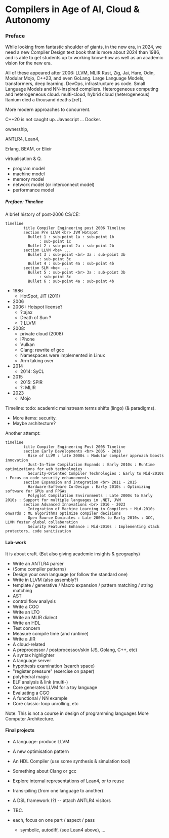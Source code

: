 # Compilers in Age of AI, Cloud & Autonomy
<!-- of AI, AV & ML . LLM? edge (power) -->


### Preface
While looking from fantastic shoulder of giants, in the new era,
in 2024, we need a new Compiler Design text book that is more about 2024 than 1986,
and is able to get students up to working know-how as well as an academic vision for the new era.

All of these appeared after 2006:
LLVM, MLIR
Rust, Zig, Jai, Hare, Odin, Modular Mojo, C++23, and even GoLang.
Large Language Models, transformers, deep learning.
DevOps, infrastructure as code.
Small Language Models and NN-inspired compilers.
Heterogeneous computing and heterogeneous cloud.
multi-cloud, hybrid cloud (heterogeneous)
Itanium died a thousand deaths [ref].

More modern approaches to concurrent.

C++20 is not caught up.
Javascript ...
Docker.

ownership, 

ANTLR4, 
Lean4,

Erlang, BEAM, or Elixir

virtualisation & Q.

* program model
* machine model
* memory model
* network model (or interconnect model)
* performance model


##### Preface: Timeline
A brief history of post-2006 CS/CE:
```mermaid
timeline
        title Compiler Engineering post 2006 Timeline
        section Pre LLVM <br> JVM Hotspot
          Bullet 1 : sub-point 1a : sub-point 1b
               : sub-point 1c
          Bullet 2 : sub-point 2a : sub-point 2b
        section LLVM <be> ...
          Bullet 3 : sub-point <br> 3a : sub-point 3b
               : sub-point 3c
          Bullet 4 : sub-point 4a : sub-point 4b
        section SLM <be> ...
          Bullet 5 : sub-point <br> 3a : sub-point 3b
               : sub-point 3c
          Bullet 6 : sub-point 4a : sub-point 4b

```
* 1986
   * HotSpot, JIT (2011)
* 2006
* 2006 : Hotspot license?
   * ?:ajax
   * Death of Sun ?
   * ? LLVM
* 2008:
   * private cloud (2008)
   * iPhone
   * Vulkan
   * Clang: rewrite of gcc
   * Namespaces were implemented in Linux
   * Arm taking over
* 2014
   * 2014: SyCL
* 2015
   * 2015: SPIR
   * ?: MLIR
* 2023
   * Mojo

Timeline: todo: academic mainstream terms shifts (lingo) (& paradigms).
* More items: security.
* Maybe architecture?

Another attempt:
```mermaid
timeline
        title Compiler Engineering Post 2005 Timeline
        section Early Developments <br> 2005 - 2010
          Rise of LLVM : late 2000s : Modular compiler approach boosts innovation
          Just-In-Time Compilation Expands : Early 2010s : Runtime optimizations for web technologies
          Security-Oriented Compiler Technologies : Early to Mid-2010s : Focus on code security enhancements
        section Expansion and Integration <br> 2011 - 2015
          Hardware-Software Co-Design : Early 2010s : Optimizing software for GPUs and FPGAs
          Polyglot Compilation Environments : Late 2000s to Early 2010s : Support for multiple languages in .NET, JVM
        section Advanced Innovations <br> 2016 - 2023
          Integration of Machine Learning in Compilers : Mid-2010s onwards : ML algorithms optimize compiler decisions
          Open Source Dominates : Late 2000s to Early 2010s : GCC, LLVM foster global collaboration
          Security Features Enhance : Mid-2010s : Implementing stack protectors, code sanitization
```

#### Lab-work
It is about craft. (But also giving academic insights & geography)
* Write an ANTLR4 parser
* (Some compiler patterns)
* Design your own language (or follow the standard one)
* Write in LLVM (also assembly?)
* template / generative / Macro expansion / pattern matching / string matching
* AST
* control flow analysis
* Write a CGO
* Write an LTO
* Write an MLIR dialect
* Write an HDL
* Test concern
* Measure compile time (and runtime)
* Write a JIR
* A cloud-related
* A preprocessor / postprocessor/skin (JS, Golang, C++, etc)
* A syntax highlighter
* A language server
* hypothesis examination (search space)
* "register pressure" (exercise on paper)
* polyhedral magic
* ELF analysis & link (multi-)
* Core generates LLVM for a toy language
* Evaluating a CGO
* A functional / NN example
* Core classic: loop unrolling, etc

Note: This is not a course in design of programming languages
More Computer Architecture.

#### Final projects
* A language: produce LLVM
* A new optimisation pattern
* An HDL Compiler (use some synthesis & simulation tool)
* Something about Clang or gcc
* Explore internal representations of Lean4, or to reuse
* trans-piling (from one language to another)
* A DSL framework (?) -- attach ANTLR4 visitors
* TBC.

* each, focus on one part / aspect / pass
   * symbolic, autodiff, (see Lean4 above), ...
